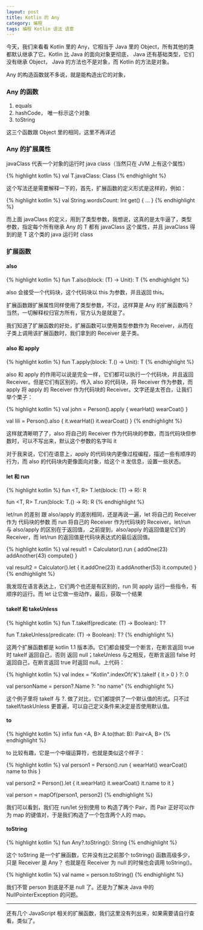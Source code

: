 ```yaml
---
layout: post
title: Kotlin 的 Any
category: 编程
tags: 编程 Kotlin 语法 语意
---
```


今天，我们来看看 Kotlin 里的 Any，它相当于 Java 里的 Object，所有其他的类都默认继承了它。Kotlin 比 Java 的面向对象更彻底， Java 还有基础类型，它们没有继承 Object， Java 的方法也不是对象，而 Kotlin 的方法是对象。

Any 的构造函数就不多说，就是能构造出它的对象，

### Any 的函数

1. equals
2. hashCode， 唯一标示这个对象
3. toString

这三个函数跟 Object 里的相同，这里不再详述

### Any 的扩展属性

javaClass 代表一个对象的运行时 java class（当然只在 JVM 上有这个属性）

{% highlight kotlin %}
val <T : Any> T.javaClass: Class<T>
{% endhighlight %}

这个写法还是需要解释一下的，首先，扩展函数的定义形式是这样的，例如：

{% highlight kotlin %}
val String.wordsCount: Int
  get() {
    ...
  }
{% endhighlight %}

而上面 javaClass 的定义，用到了类型参数，我想说，这真的是太牛逼了，类型参数，指定每个所有继承 Any 的 T 都有 javaClass 这个属性，并且 javaClass 得到的是 T 这个类的 java 运行时 class

### 扩展函数

#### also

{% highlight kotlin %}
fun <T> T.also(block: (T) -> Unit): T
{% endhighlight %}

also 会接受一个代码块，这个代码块以 this 为参数，并且返回 this。

扩展函数跟扩展属性同样使用了类型参数，不过，这样算是 Any 的扩展函数吗？ 当然，一切解释权归官方所有，官方认为是就是了。

我们知道了扩展函数的好处，扩展函数可以使用类型参数作为 Receiver，从而在子类上调用该扩展函数时，我们拿到的 Receiver 是子类。

#### also 和 apply

{% highlight kotlin %}
fun <T> T.apply(block: T.() -> Unit): T
{% endhighlight %}

also 和 apply 的作用可以说是完全一样，它们都可以执行一个代码块，并且返回 Receiver。但是它们有区别的，传入 also 的代码块，将 Receiver 作为参数，而 apply 将 apply 的 Receiver 作为代码块的 Receiver。文字还是太苍白，让我们举个栗子：

{% highlight kotlin %}
val john = Person().apply {
    wearHat()
    wearCoat()
}

val lili = Person().also {
    it.wearHat()
    it.wearCoat()
}
{% endhighlight %}

这样就清晰明了了，also 将自己的 Receiver 作为代码块的参数，而当代码块但参数时，可以不写出来，默认这个参数的名字叫 it

对于我来说，它们在语意上，apply 的代码块内更像过程编程，描述一些有顺序的行为，而 also 的代码块内更像面向对象，给这个 it 发信息，设置一些状态。

#### let 和 run

{% highlight kotlin %}
fun <T, R> T.let(block: (T) -> R): R

fun <T, R> T.run(block: T.() -> R): R
{% endhighlight %}

let/run 的差别 跟 also/apply 的差别相同，还是再说一遍，let 将自己的 Receiver 作为 代码块的参数 而 run 将自己的 Receiver 作为代码块的 Receiver。let/run 与 also/apply 的区别在于返回值， 之前提到，also/apply 的返回值是它们的 Receiver，而 let/run 的返回值是代码块表达式的最后返回值。

{% highlight kotlin %}
val result1 = Calculator().run {
   addOne(23)
   addAnother(43)
   compute()
}

val result2 = Calculator().let {
   it.addOne(23)
   it.addAnother(53)
   it.compute()
}
{% endhighlight %}

我发现在语言表达上，它们两个也还是有区别的，run 同 apply 运行一些指令，有顺序的运行。而 let 让它做一些动作，最后，获取一个结果

#### takeIf 和 takeUnless

{% highlight kotlin %}
fun <T> T.takeIf(predicate: (T) -> Boolean): T?

fun <T> T.takeUnless(predicate: (T) -> Boolean): T?
{% endhighlight %}

这两个扩展函数都是 kotlin 1.1 版本添。它们都会接受一个断言，在断言返回 true 时 takeIf 返回自己，否则 返回 null；takeUnless 与之相反，在断言返回 false 时返回自己，在断言返回 true 时返回 null。上代码：

{% highlight kotlin %}
val index = "Kotlin".indexOf('K').takeIf { it > 0 } ?: 0

val personName = person?.Name ?: "no name"
{% endhighlight %}

这个例子里将 takeIf 与 ?. 做了对比，它们都提供了一个默认值的形式。只不过 takeIf/taskUnless 更普遍，可以自己定义条件来决定是否使用默认值。

#### to

{% highlight kotlin %}
infix fun <A, B> A.to(that: B): Pair<A, B>
{% endhighlight %}

to 比较有趣，它是一个中缀运算符，也就是类似这个样子：

{% highlight kotlin %}
val person1 = Person().run {
    wearHat()
    wearCoat()
    name to this
}

val person2 = Person().let {
    it.wearHat()
    it.wearCoat()
    it.name to it
}

val person = mapOf(person1, person2)
{% endhighlight %}

我们可以看到，我们在 run/let 分别使用 to 构造了两个 Pair，而 Pair 正好可以作为 map 的键值对，于是我们构造了一个包含两个人的 map。

#### toString

{% highlight kotlin %}
fun Any?.toString(): String
{% endhighlight %}

这个 toString 是一个扩展函数，它并没有比之前那个 toString() 函数高级多少，只是 Receiver 是 Any？ 也就是在 Receiver 为 null 的时候也会调用 toString()。

{% highlight kotlin %}
val name = person.toString()
{% endhighlight %}

我们不管 person 到底是不是 null 了。还是为了解决 Java 中的 NullPointerException 的问题。

---

还有几个 JavaScript 相关的扩展函数，我们这里没有列出来，如果需要请自行查看。类似了。
